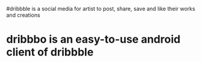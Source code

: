 #dribbble is a social media for artist to post, share, save and like their works and creations
# dribbbo is an easy-to-use android client of dribbble
